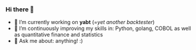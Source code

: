 ### Hi there 👋

- 🔭 I’m currently working on **yabt** (=*yet another backtester*)
- 🌱 I’m continuously improving my skills in: Python, golang, COBOL as well as quantitative finance and statistics
- 💬 Ask me about: anything! :)
